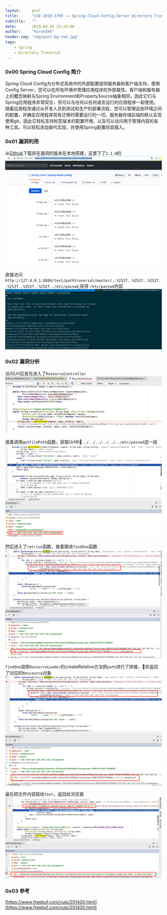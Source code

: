 ```yaml
---
layout:     post
title:      "CVE-2019-3799 —— Spring-Cloud-Config-Server Directory Traversal"
subtitle:   ""
date:       2019-04-26 13:14:00
author:     "kuron3k0"
header-img: "img/post-bg-rwd.jpg"
tags:
    - Spring
    - Directory Traversal
---
```


### 0x00 Spring Cloud Config 简介
    
Spring Cloud Config为分布式系统中的外部配置提供服务器和客户端支持。使用Config Server，您可以在所有环境中管理应用程序的外部属性。客户端和服务器上的概念映射与Spring Environment和PropertySource抽象相同，因此它们与Spring应用程序非常契合，但可以与任何以任何语言运行的应用程序一起使用。随着应用程序通过从开发人员到测试和生产的部署流程，您可以管理这些环境之间的配置，并确定应用程序具有迁移时需要运行的一切。服务器存储后端的默认实现使用git，因此它轻松支持标签版本的配置环境，以及可以访问用于管理内容的各种工具。可以轻松添加替代实现，并使用Spring配置将其插入。

### 0x01 漏洞利用

从[Github](https://github.com/spring-cloud/spring-cloud-config/releases)下载存在漏洞的版本在本地搭建，这里下了`2.1.0`的
![](/img/in-post/CVE-2019-3799/github.png)

直接访问`http://127.0.0.1:8888/test/pathtraversal/master/..%252f..%252f..%252f..%252f..%252f..%252f../etc/passwd`,获得 `/etc/passwd`内容
![](/img/in-post/CVE-2019-3799/passwd.png)

### 0x02 漏洞分析
访问Url后首先进入了`ResourceController`
![](/img/in-post/CVE-2019-3799/resourcecontroller.png)

接着调用`getFilePath`函数，获取Url中`../../../../../../etc/passwd`这一段
![](/img/in-post/CVE-2019-3799/getpath.png)

然后进入了`retrive`函数，接着跟进`findOne`函数
![](/img/in-post/CVE-2019-3799/retrive.png)

`findOne`调用`ResourceLoader`的createRelative方法把`path`进行了拼接，并返回了对应的`Rescource`对象
![](/img/in-post/CVE-2019-3799/createrelative.png)

最后把文件内容赋给`text`，返回给浏览器
![](/img/in-post/CVE-2019-3799/rsp.png)

### 0x03 参考
[https://www.freebuf.com/vuls/201400.html](https://www.freebuf.com/vuls/201400.html)